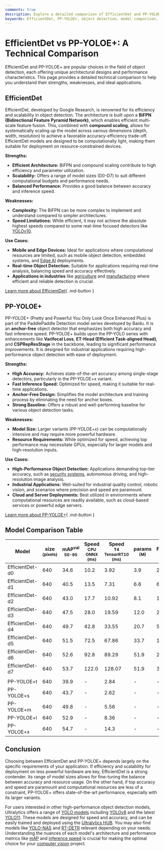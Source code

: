 ```yaml
---
comments: true
description: Explore a detailed comparison of EfficientDet and PP-YOLOE+ object detection models. Learn their strengths, weaknesses, use cases, and performance metrics.
keywords: EfficientDet, PP-YOLOE+, object detection, model comparison, EfficientDet vs PP-YOLOE+, computer vision, real-time detection, AI models, machine learning, Ultralytics
---
```


# EfficientDet vs PP-YOLOE+: A Technical Comparison

EfficientDet and PP-YOLOE+ are popular choices in the field of object detection, each offering unique architectural designs and performance characteristics. This page provides a detailed technical comparison to help you understand their strengths, weaknesses, and ideal applications.

<script async src="https://cdn.jsdelivr.net/npm/chart.js@latest/dist/chart.min.js"></script>
<script defer src="../../javascript/benchmark.js"></script>

<canvas id="modelComparisonChart" width="1024" height="400" active-models='["EfficientDet", "PP-YOLOE+"]'></canvas>

## EfficientDet

EfficientDet, developed by Google Research, is renowned for its efficiency and scalability in object detection. The architecture is built upon a **BiFPN (Bidirectional Feature Pyramid Network)**, which enables efficient multi-scale feature fusion. This, combined with **compound scaling**, allows for systematically scaling up the model across various dimensions (depth, width, resolution) to achieve a favorable accuracy-efficiency trade-off. EfficientDet models are designed to be computationally light, making them suitable for deployment on resource-constrained devices.

**Strengths:**

- **Efficient Architecture:** BiFPN and compound scaling contribute to high efficiency and parameter utilization.
- **Scalability:** Offers a range of model sizes (D0-D7) to suit different computational budgets and performance needs.
- **Balanced Performance:** Provides a good balance between accuracy and inference speed.

**Weaknesses:**

- **Complexity:** The BiFPN can be more complex to implement and understand compared to simpler architectures.
- **Speed Limitations:** While efficient, it may not achieve the absolute highest speeds compared to some real-time focused detectors like [YOLOv10](https://docs.ultralytics.com/models/yolov10/).

**Use Cases:**

- **Mobile and Edge Devices:** Ideal for applications where computational resources are limited, such as mobile object detection, embedded systems, and [Edge AI](https://www.ultralytics.com/glossary/edge-ai) deployments.
- **Real-time Object Detection:** Suitable for applications requiring real-time analysis, balancing speed and accuracy effectively.
- **Applications in industries** like [agriculture](https://www.ultralytics.com/solutions/ai-in-agriculture) and [manufacturing](https://www.ultralytics.com/solutions/ai-in-manufacturing) where efficient and reliable detection is crucial.

[Learn more about EfficientDet](https://github.com/google/automl/tree/master/efficientdet){ .md-button }

## PP-YOLOE+

PP-YOLOE+ (Pretty and Powerful You Only Look Once Enhanced Plus) is part of the PaddlePaddle Detection model series developed by Baidu. It is an **anchor-free** object detector that emphasizes both high accuracy and fast inference speed. PP-YOLOE+ builds upon the PP-YOLO series with enhancements like **Varifocal Loss**, **ET-Head (Efficient Task-aligned Head)**, and **CSPRepResStage** in the backbone, leading to significant performance improvements. It is designed for industrial applications requiring high-performance object detection with ease of deployment.

**Strengths:**

- **High Accuracy:** Achieves state-of-the-art accuracy among single-stage detectors, particularly in the PP-YOLOE+x variant.
- **Fast Inference Speed:** Optimized for speed, making it suitable for real-time applications.
- **Anchor-Free Design:** Simplifies the model architecture and training process by eliminating the need for anchor boxes.
- **Strong Baseline:** Offers a robust and well-performing baseline for various object detection tasks.

**Weaknesses:**

- **Model Size:** Larger variants (PP-YOLOE+x) can be computationally intensive and may require more powerful hardware.
- **Resource Requirements:** While optimized for speed, achieving top performance may necessitate GPUs, especially for larger models and high-resolution inputs.

**Use Cases:**

- **High-Performance Object Detection:** Applications demanding top-tier accuracy, such as [security systems](https://www.ultralytics.com/blog/computer-vision-for-theft-prevention-enhancing-security), autonomous driving, and high-resolution image analysis.
- **Industrial Applications:** Well-suited for industrial quality control, robotic vision, and scenarios where precision and speed are paramount.
- **Cloud and Server Deployments:** Best utilized in environments where computational resources are readily available, such as cloud-based services or powerful edge servers.

[Learn more about PP-YOLOE+](https://github.com/PaddlePaddle/PaddleDetection){ .md-button }

## Model Comparison Table

| Model           | size<br><sup>(pixels) | mAP<sup>val<br>50-95 | Speed<br><sup>CPU ONNX<br>(ms) | Speed<br><sup>T4 TensorRT10<br>(ms) | params<br><sup>(M) | FLOPs<br><sup>(B) |
| --------------- | --------------------- | -------------------- | ------------------------------ | ----------------------------------- | ------------------ | ----------------- |
| EfficientDet-d0 | 640                   | 34.6                 | 10.2                           | 3.92                                | 3.9                | 2.54              |
| EfficientDet-d1 | 640                   | 40.5                 | 13.5                           | 7.31                                | 6.6                | 6.1               |
| EfficientDet-d2 | 640                   | 43.0                 | 17.7                           | 10.92                               | 8.1                | 11.0              |
| EfficientDet-d3 | 640                   | 47.5                 | 28.0                           | 19.59                               | 12.0               | 24.9              |
| EfficientDet-d4 | 640                   | 49.7                 | 42.8                           | 33.55                               | 20.7               | 55.2              |
| EfficientDet-d5 | 640                   | 51.5                 | 72.5                           | 67.86                               | 33.7               | 130.0             |
| EfficientDet-d6 | 640                   | 52.6                 | 92.8                           | 89.29                               | 51.9               | 226.0             |
| EfficientDet-d7 | 640                   | 53.7                 | 122.0                          | 128.07                              | 51.9               | 325.0             |
|                 |                       |                      |                                |                                     |                    |                   |
| PP-YOLOE+t      | 640                   | 39.9                 | -                              | 2.84                                | -                  | -                 |
| PP-YOLOE+s      | 640                   | 43.7                 | -                              | 2.62                                | -                  | -                 |
| PP-YOLOE+m      | 640                   | 49.8                 | -                              | 5.56                                | -                  | -                 |
| PP-YOLOE+l      | 640                   | 52.9                 | -                              | 8.36                                | -                  | -                 |
| PP-YOLOE+x      | 640                   | 54.7                 | -                              | 14.3                                | -                  | -                 |

## Conclusion

Choosing between EfficientDet and PP-YOLOE+ depends largely on the specific requirements of your application. If efficiency and scalability for deployment on less powerful hardware are key, EfficientDet is a strong contender. Its range of model sizes allows for fine-tuning the balance between accuracy and resource usage. On the other hand, if top accuracy and speed are paramount and computational resources are less of a constraint, PP-YOLOE+ offers state-of-the-art performance, especially with its larger variants.

For users interested in other high-performance object detection models, Ultralytics offers a range of [YOLO models](https://docs.ultralytics.com/models/) including [YOLOv8](https://docs.ultralytics.com/models/yolov8/) and the latest [YOLO11](https://docs.ultralytics.com/models/yolo11/). These models are designed for speed and accuracy, and can be easily trained and deployed using the [Ultralytics HUB](https://www.ultralytics.com/hub). You may also find models like [YOLO-NAS](https://docs.ultralytics.com/models/yolo-nas/) and [RT-DETR](https://docs.ultralytics.com/models/rtdetr/) relevant depending on your needs. Understanding the nuances of each model's architecture and performance metrics like [mAP](https://www.ultralytics.com/glossary/mean-average-precision-map) and [inference speed](https://www.ultralytics.com/glossary/inference-latency) is crucial for making the optimal choice for your [computer vision](https://www.ultralytics.com/glossary/computer-vision-cv) project.
